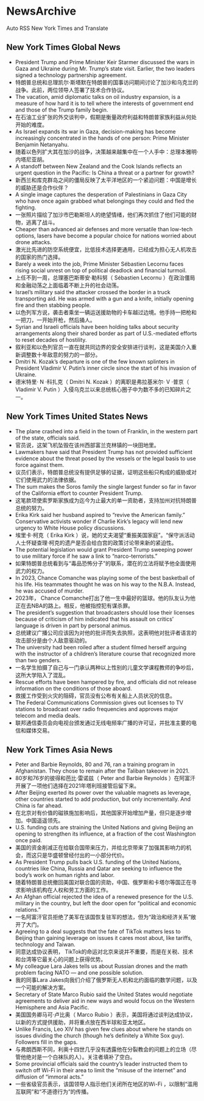 # NewsArchive
Auto RSS New York Times and Translate

## New York Times Global News
* President Trump and Prime Minister Keir Starmer discussed the wars in Gaza and Ukraine during Mr. Trump’s state visit. Earlier, the two leaders signed a technology partnership agreement.
* 特朗普总统和总理凯尔·斯塔默在特朗普的国事访问期间讨论了加沙和乌克兰的战争。此前，两位领导人签署了技术合作协议。
* The vacation, amid diplomatic talks on oil industry expansion, is a measure of how hard it is to tell where the interests of government end and those of the Trump family begin.
* 在石油工业扩张的外交谈判中，假期是衡量政府利益和特朗普家族利益从何处开始的难度。
* As Israel expands its war in Gaza, decision-making has become increasingly concentrated in the hands of one person: Prime Minister Benjamin Netanyahu.
* 随着以色列扩大其在加沙的战争，决策越来越集中在一个人手中：总理本雅明·内塔尼亚胡。
* A standoff between New Zealand and the Cook Islands reflects an urgent question in the Pacific: Is China a threat or a partner for growth?
* 新西兰和库克群岛之间的僵局反映了太平洋地区的一个紧迫问题：中国是增长的威胁还是合作伙伴？
* A single image captures the desperation of Palestinians in Gaza City who have once again grabbed what belongings they could and fled the fighting.
* 一张照片描绘了加沙市巴勒斯坦人的绝望情绪，他们再次抓住了他们可能的财物，逃离了战斗。
* Cheaper than advanced air defenses and more versatile than low-tech options, lasers have become a popular choice for nations worried about drone attacks.
* 激光比先进的防空系统便宜，比低技术选择更通用，已经成为担心无人机攻击的国家的热门选择。
* Barely a week into the job, Prime Minister Sébastien Lecornu faces rising social unrest on top of political deadlock and financial turmoil.
* 上任不到一周，总理塞巴斯蒂安·勒科努（ Sébastien Lecornu ）在政治僵局和金融动荡之上面临着不断上升的社会动荡。
* Israel’s military said the attacker crossed the border in a truck transporting aid. He was armed with a gun and a knife, initially opening fire and then stabbing people.
* 以色列军方说，袭击者乘坐一辆运送援助物的卡车越过边境。他手持一把枪和一把刀，一开始开枪，然后捅人。
* Syrian and Israeli officials have been holding talks about security arrangements along their shared border as part of U.S.-mediated efforts to reset decades of hostility.
* 叙利亚和以色列官员一直在就共同边界的安全安排进行谈判，这是美国介入重新调整数十年敌意的努力的一部分。
* Dmitri N. Kozak’s departure is one of the few known splinters in President Vladimir V. Putin’s inner circle since the start of his invasion of Ukraine.
* 德米特里· N ·科扎克（ Dmitri N. Kozak ）的离职是弗拉基米尔· V ·普京（ Vladimir V. Putin ）入侵乌克兰以来总统核心圈子中为数不多的已知碎片之一。

## New York Times United States News
* The plane crashed into a field in the town of Franklin, in the western part of the state, officials said.
* 官员说，这架飞机坠毁在该州西部富兰克林镇的一块田地里。
* Lawmakers have said that President Trump has not provided sufficient evidence about the threat posed by the vessels or the legal basis to use force against them.
* 议员们表示，特朗普总统没有提供足够的证据，证明这些船只构成的威胁或对它们使用武力的法律依据。
* The sum makes the Soros family the single largest funder so far in favor of the California effort to counter President Trump.
* 这笔款项使索罗斯家族成为迄今为止最大的单一资助者，支持加州对抗特朗普总统的努力。
* Erika Kirk said her husband aspired to “revive the American family.” Conservative activists wonder if Charlie Kirk’s legacy will lend new urgency to White House policy discussions.
* 埃里卡·柯克（ Erika Kirk ）说，她的丈夫渴望“重振美国家庭”。“保守派活动人士怀疑查理·柯克的遗产是否会给白宫的政策讨论带来新的紧迫性。
* The potential legislation would grant President Trump sweeping power to use military force if he saw a link to “narco-terrorists.”
* 如果特朗普总统看到与“毒品恐怖分子”的联系，潜在的立法将赋予他全面使用武力的权力。
* In 2023, Chance Comanche was playing some of the best basketball of his life. His teammates thought he was on his way to the N.B.A. Instead, he was accused of murder.
* 2023年， Chance Comanche打出了他一生中最好的篮球。他的队友认为他正在去NBA的路上。相反，他被指控犯有谋杀罪。
* The president’s suggestion that broadcasters should lose their licenses because of criticism of him indicated that his assault on critics’ language is driven in part by personal animus.
* 总统建议广播公司应该因为对他的批评而失去执照，这表明他对批评者语言的攻击部分是由个人敌意驱动的。
* The university had been roiled after a student filmed herself arguing with the instructor of a children’s literature course that recognized more than two genders.
* 一名学生拍摄了自己与一门承认两种以上性别的儿童文学课程教师的争吵后，这所大学陷入了混乱。
* Rescue efforts have been hampered by fire, and officials did not release information on the conditions of those aboard.
* 救援工作受到火灾的阻碍，官员没有公布有关船上人员状况的信息。
* The Federal Communications Commission gives out licenses to TV stations to broadcast over radio frequencies and approves major telecom and media deals.
* 联邦通信委员会向电视台颁发通过无线电频率广播的许可证，并批准主要的电信和媒体交易。

## New York Times Asia News
* Peter and Barbie Reynolds, 80 and 76, ran a training program in Afghanistan. They chose to remain after the Taliban takeover in 2021.
* 80岁和76岁的彼得和芭比·雷诺兹（ Peter and Barbie Reynolds ）在阿富汗开展了一项他们选择在2021年塔利班接管后留下来。
* After Beijing exerted its power over the valuable magnets as leverage, other countries started to add production, but only incrementally. And China is far ahead.
* 在北京对有价值的磁铁施加影响后，其他国家开始增加产量，但只是逐步增加。中国遥遥领先。
* U.S. funding cuts are straining the United Nations and giving Beijing an opening to strengthen its influence, at a fraction of the cost Washington once paid.
* 美国的资金削减正在给联合国带来压力，并给北京带来了加强其影响力的机会，而这只是华盛顿曾经付出的一小部分代价。
* As President Trump pulls back U.S. funding of the United Nations, countries like China, Russia and Qatar are seeking to influence the body’s work on human rights and labor.
* 随着特朗普总统撤回美国对联合国的资助，中国、俄罗斯和卡塔尔等国正在寻求影响该机构在人权和劳工方面的工作。
* An Afghan official rejected the idea of a renewed presence for the U.S. military in the country, but left the door open for “political and economic relations.”
* 一名阿富汗官员拒绝了美军在该国恢复驻军的想法，但为“政治和经济关系”敞开了大门。
* Agreeing to a deal suggests that the fate of TikTok matters less to Beijing than gaining leverage on issues it cares most about, like tariffs, technology and Taiwan.
* 同意达成协议表明， TikTok的命运对北京来说并不重要，而是在关税、技术和台湾等它最关心的问题上获得优势。
* My colleague Lara Jakes tells us about Russian drones and the math problem facing NATO — and one possible solution.
* 我的同事Lara Jakes向我们介绍了俄罗斯无人机和北约面临的数学问题，以及一个可能的解决方案。
* Secretary of State Marco Rubio said the United States would negotiate agreements to deliver aid in new ways and would focus on the Western Hemisphere and Asia Pacific.
* 美国国务卿马可·卢比奥（ Marco Rubio ）表示，美国将通过谈判达成协议，以新的方式提供援助，并将重点放在西半球和亚太地区。
* Unlike Francis, Leo XIV has given few clues about where he stands on issues dividing the church (though he’s definitely a White Sox guy). Followers fill in the gaps.
* 与弗朗西斯不同，利奥十四世几乎没有透露他在分裂教会的问题上的立场（尽管他绝对是一个白袜队的人）。关注者填补了空白。
* Some provincial officials said the country’s leader instructed them to switch off Wi-Fi in their area to limit the “misuse of the internet” and diffusion of “immoral acts.”
* 一些省级官员表示，该国领导人指示他们关闭所在地区的Wi-Fi ，以限制“滥用互联网”和“不道德行为”的传播。

